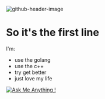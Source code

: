 ![github-header-image](https://github.com/user-attachments/assets/356d0e51-6b04-40f9-a940-ba97d0c5de58)


# So it's the first line
I'm:
- use the golang
- use the c++
- try get better
- just love my life

[![Ask Me Anything !](https://img.shields.io/badge/Ask%20me-anything-1abc9c.svg)](https://t.me/Ch_Sergey_vt)
<!--
**Sergi-Ch/Sergi-Ch** is a ✨ _special_ ✨ repository because its `README.md` (this file) appears on your GitHub profile.

Here are some ideas to get you started:

- 🔭 I’m currently working on ...
- 🌱 I’m currently learning ...
- 👯 I’m looking to collaborate on ...
- 🤔 I’m looking for help with ...
- 💬 Ask me about ...
- 📫 How to reach me: ...
- 😄 Pronouns: ...
- ⚡ Fun fact: ...
-->

